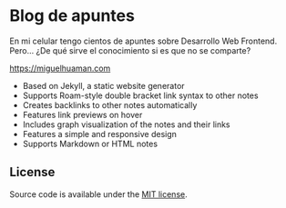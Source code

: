 # Blog de apuntes

En mi celular tengo cientos de apuntes sobre Desarrollo Web Frontend. Pero… ¿De qué sirve el conocimiento si es que no se comparte?

https://miguelhuaman.com

- Based on Jekyll, a static website generator
- Supports Roam-style double bracket link syntax to other notes
- Creates backlinks to other notes automatically
- Features link previews on hover
- Includes graph visualization of the notes and their links
- Features a simple and responsive design
- Supports Markdown or HTML notes

## License

Source code is available under the [MIT license](LICENSE.md).
